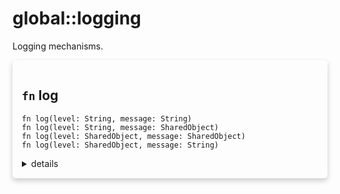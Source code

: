 # global::logging

Logging mechanisms.



<div markdown="span" style='box-shadow: 0 4px 8px 0 rgba(0,0,0,0.2); padding: 15px; border-radius: 5px;'>

<h2 class="func-name"> <code>fn</code> log </h2>

```rust,ignore
fn log(level: String, message: String)
fn log(level: String, message: SharedObject)
fn log(level: SharedObject, message: SharedObject)
fn log(level: SharedObject, message: String)
```

<details>
<summary markdown="span"> details </summary>

Log information to stdout in `nodaemon` mode or to a file.

# Args

* `level` - the level of the message, can be "trace", "debug", "info", "warn" or "error".
* `message` - the message to log.

# Effective smtp stage

All of them.

# Examples

```
#{
  connect: [
    action "log on connection (str/str)" || {
      log("info", `[${date()}/${time()}] client=${ctx::client_ip()}`);
    },
    action "log on connection (str/obj)" || {
      log("error", identifier("Ehllo world!"));
    },
    action "log on connection (obj/obj)" || {
      const level = "trace";
      const message = "connection established";

      log(identifier(level), identifier(message));
    },
    action "log on connection (obj/str)" || {
      const level = "warn";

      log(identifier(level), "I love vsl!");
    },
  ],
}
```
</details>

</div>
</br>

